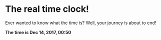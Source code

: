 # The real time clock!

Ever wanted to know what the time is? Well, your journey is about to end!

**The time is Dec 14, 2017, 00:50**